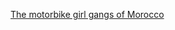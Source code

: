 ---
layout: post
wordpress_id: 1684
wordpress_url: http://noesbueno.com/archives/1684
date: '2014-02-10 18:58:17 -0600'
date_gmt: '2014-02-10 23:58:17 -0600'
body: |
  <p><a href="http://kottke.org/14/02/the-motorbike-girl-gangs-of-morocco">The motorbike girl gangs of Morocco</a></p>
---